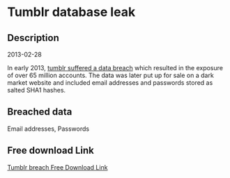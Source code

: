 # Tumblr database leak

## Description

2013-02-28

In early 2013, <a href="https://staff.tumblr.com/post/144263069415/we-recently-learned-that-a-third-party-had" target="_blank" rel="noopener">tumblr suffered a data breach</a> which resulted in the exposure of over 65 million accounts. The data was later put up for sale on a dark market website and included email addresses and passwords stored as salted SHA1 hashes.

## Breached data

Email addresses, Passwords

## Free download Link

[Tumblr breach Free Download Link](https://tinyurl.com/2b2k277t)